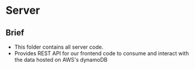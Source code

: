 # Server

## Brief
* This folder contains all server code.
* Provides REST API for our frontend code to consume and interact with the data hosted on AWS's dynamoDB